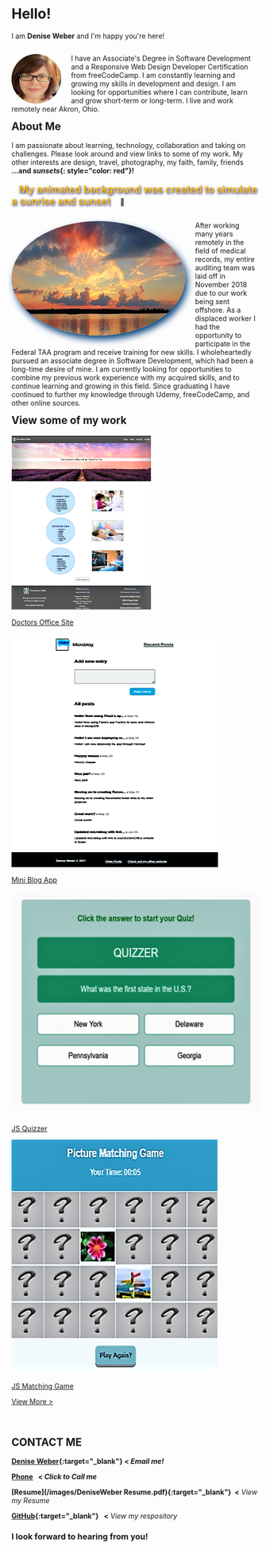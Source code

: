 
# Hello!  
I am **Denise Weber** and I'm happy you're here!

<p style="margin-right: 20px; float: right;"><img src="/images/me.png" alt="Denise picture" width="100" height="100" style="border-radius:50%; margin-right: 20px; float: left;"/> I have an Associate's Degree in Software Development and a Responsive Web Design Developer Certification from freeCodeCamp. I am constantly learning and growing my skills in development and design. I am looking for opportunities where I can contribute, learn and grow short-term or long-term. I live and work remotely near Akron, Ohio.</p> 

## About Me
I am passionate about learning, technology, collaboration and taking on challenges. Please look around and view links to some of my work. My other interests are design, travel, photography, my faith, family, friends **...and *sunsets*{: style="color: red"}!** <br><br>
<span style="color:#ffbf00; text-shadow: 1px 1.5px 4px #000076; font-weight: 600; font-size: 20px; margin-left: 15px; margin-right: 15px; margin-bottom: 15px;">My animated background was created to simulate a sunrise and sunset</span>&nbsp;🙂 

<p style="margin-right: 10px; float: right;"><img src="images/sunset.png" alt="sunset picture" width="350" height="230" style="border-radius:50%; box-shadow: 5px 8px 14px #08457e; margin-bottom: 20px; margin-right: 20px; float: left;"/> 
After working many years remotely in the field of medical records, my entire auditing team was laid off in November 2018 due to our work being sent offshore. As a displaced worker I had the opportunity to participate in the Federal TAA program and receive training for new skills. I wholeheartedly pursued an associate degree in Software Development, which had been a long-time desire of mine. I am currently looking for opportunities to combine my previous work experience with my acquired skills, and to continue learning and growing in this field. Since graduating I have continued to further my knowledge through Udemy, freeCodeCamp, and other online sources.</p><br>


<section id="projects" class="projects-section">
  <h2 class="projects-section-header">View some of my work</h2>
  <div class="projects-grid">
  <a href="https://yourdoctorsoffice2021.azurewebsites.net/" target="_blank" class="project-tile">
<img class="project-image" src="/images/homepage.png" alt="project"/>
    <p class="project project-title">
    <span class="code">Doctors Office Site</span>
    </p>
  </a>
  <a href="http://dweber-microblog-app.herokuapp.com/" target="_blank" class="project-tile">
 <img class="project-image" src="/images/miniblogApp.png" alt="project" />
    <p class="project project-title">
      <span class="code">Mini Blog App</span>
    </p>
    </a>
    <a href="https://deniseweberdev.com/Quizzer/" target="_blank" class="project-tile">
    <img class="project-image" src="/images/Quizzer.PNG" alt="project"/>
     <p class="project project-title">
      <span class="code">JS Quizzer</span>
    </p>   
    </a>   
  <a href="https://deniseweberdev.com/matchGame/" target="_blank" class="project-tile"> 
<img class="project-image" src="/images/JSMatchingGame.png" alt="project"/>
 <p class="project project-title">
      <span class="code">JS Matching Game</span>
    </p>  
   </a>
 </div>  
  
  <a href="https://codepen.io/denise_weber" class="btn btn-show-all" target="_blank">View More ></a>
</section>


<br>



## CONTACT ME 
**[Denise Weber](mailto:dweber0001@gmail.com?subject=[GitHub]%20Source%20MyPortfolio){:target="_blank"}&nbsp;<  _Email me!_**

**<a href="tel:330-212-1204">Phone</a> &nbsp; < _Click to Call me_**

**[Resume](/images/DeniseWeber Resume.pdf){:target="_blank"}&nbsp; <** _View my Resume_

**[GitHub](http://github.com/dweber0001){:target="_blank"}&nbsp;&nbsp; <** _View my respository_


### I look forward to hearing from you! 
